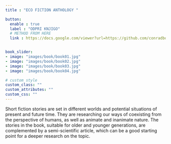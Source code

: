 ```yaml
---
title : "ECO FICTION ANTHOLOGY "

button:
  enable : true
  label : "ODPRI KNJIGO"
  # METHOD FROM HERE
  link : https://docs.google.com/viewer?url=https://github.com/conradborchers/borchers-cv/raw/master/borchers-cv.pdf&embedded=true


book_slider:
- image: "images/book/book01.jpg"
- image: "images/book/book02.jpg"
- image: "images/book/book03.jpg"
- image: "images/book/book04.jpg"

# custom style
custom_class: "" 
custom_attributes: "" 
custom_css: ""
---
```


Short fiction stories are set in different worlds and potential situations of present and future time. They are researching our ways of coexisting from the perspective of humans, as well as animate and inanimate nature. The stories in the book, suitable for older and younger generations, are complemented by a semi-scientific article, which can be a good starting point for a deeper research on the topic.
